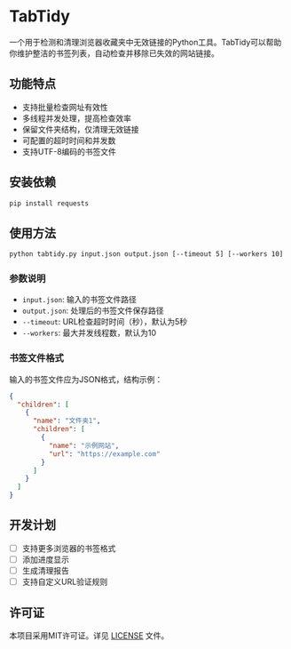 # TabTidy

一个用于检测和清理浏览器收藏夹中无效链接的Python工具。TabTidy可以帮助你维护整洁的书签列表，自动检查并移除已失效的网站链接。

## 功能特点

- 支持批量检查网址有效性
- 多线程并发处理，提高检查效率
- 保留文件夹结构，仅清理无效链接
- 可配置的超时时间和并发数
- 支持UTF-8编码的书签文件

## 安装依赖

```bash
pip install requests
```

## 使用方法

```bash
python tabtidy.py input.json output.json [--timeout 5] [--workers 10]
```

### 参数说明

- `input.json`: 输入的书签文件路径
- `output.json`: 处理后的书签文件保存路径
- `--timeout`: URL检查超时时间（秒），默认为5秒
- `--workers`: 最大并发线程数，默认为10

### 书签文件格式

输入的书签文件应为JSON格式，结构示例：

```json
{
  "children": [
    {
      "name": "文件夹1",
      "children": [
        {
          "name": "示例网站",
          "url": "https://example.com"
        }
      ]
    }
  ]
}
```

## 开发计划

- [ ] 支持更多浏览器的书签格式
- [ ] 添加进度显示
- [ ] 生成清理报告
- [ ] 支持自定义URL验证规则

## 许可证

本项目采用MIT许可证。详见 [LICENSE](LICENSE) 文件。
